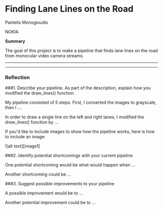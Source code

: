 # Finding Lane Lines on the Road

Pantelis Monogioudis

NOKIA

**Summary**

The goal of this project is to make a pipeline that finds lane lines on
the road from monocular video camera streams.

---

[//]: # (Image References)

[out_solidWhiteCurve]: ./test_images/out_solidWhiteCurve.jpg "Detecting lanes in an image containing a solid white curve"

[out_solidWhiteRight]: ./test_images/out_solidWhiteRight.jpg "Detecting lanes in an image containing a solid white curve"


---

### Reflection

###1. Describe your pipeline. As part of the description, explain how you modified the draw_lines() function.

My pipeline consisted of 5 steps. First, I converted the images to grayscale, then I .... 

In order to draw a single line on the left and right lanes, I modified the draw_lines() function by ...

If you'd like to include images to show how the pipeline works, here is how to include an image: 

![alt text][image1]


###2. Identify potential shortcomings with your current pipeline


One potential shortcoming would be what would happen when ... 

Another shortcoming could be ...


###3. Suggest possible improvements to your pipeline

A possible improvement would be to ...

Another potential improvement could be to ...
